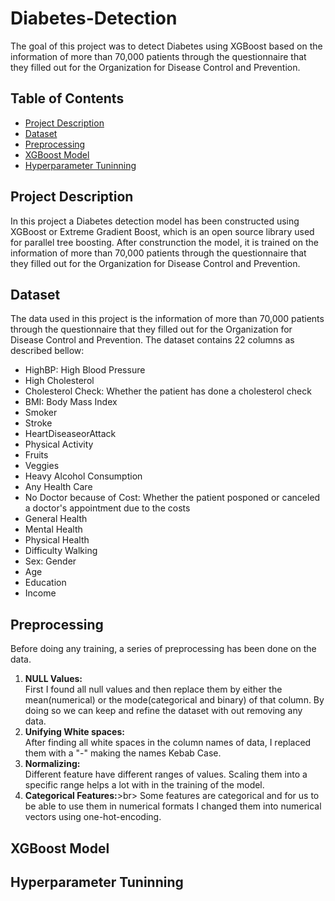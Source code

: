 # Diabetes-Detection
The goal of this project was to detect Diabetes using XGBoost based on the information of more than 70,000 patients through the questionnaire that they filled out for the Organization for Disease Control and Prevention.
## Table of Contents
- [Project Description](https://github.com/mahvash-siavashpour/Diabetes-Detection/blob/main/README.md#project-description)
- [Dataset](https://github.com/mahvash-siavashpour/Diabetes-Detection/blob/main/README.md#Dataset)
- [Preprocessing](https://github.com/mahvash-siavashpour/Diabetes-Detection/blob/main/README.md#Preprocessing)
- [XGBoost Model](https://github.com/mahvash-siavashpour/Diabetes-Detection/blob/main/README.md#XGBoost-Model)
- [Hyperparameter Tuninning](https://github.com/mahvash-siavashpour/Diabetes-Detection/blob/main/README.md#Hyperparameter-Tuninning)
## Project Description
In this project a Diabetes detection model has been constructed using XGBoost or Extreme Gradient Boost, which is an open source library used for parallel tree boosting. After construnction the model, it is trained on the information of more than 70,000 patients through the questionnaire that they filled out for the Organization for Disease Control and Prevention.
## Dataset
The data used in this project is the information of more than 70,000 patients through the questionnaire that they filled out for the Organization for Disease Control and Prevention. The dataset contains 22 columns as described bellow:
- HighBP: High Blood Pressure
- High Cholesterol
- Cholesterol Check: Whether the patient has done a cholesterol check
- BMI: Body Mass Index
- Smoker
- Stroke
- HeartDiseaseorAttack
- Physical Activity
- Fruits
- Veggies
- Heavy Alcohol Consumption
- Any Health Care
- No Doctor because of Cost: Whether the patient posponed or canceled a doctor's appointment due to the costs
- General Health
- Mental Health
- Physical Health
- Difficulty Walking
- Sex: Gender
- Age
- Education
- Income
## Preprocessing
Before doing any training, a series of preprocessing has been done on the data. 
1. **NULL Values:** <br>
  First I found all null values and then replace them by either the mean(numerical) or the mode(categorical and binary) of that column.
  By doing so we can keep and refine the dataset with out removing any data.
2. **Unifying White spaces:** <br>
  After finding all white spaces in the column names of data, I replaced them with a "-" making the names Kebab Case.
3. **Normalizing:**<br>
  Different feature have different ranges of values. Scaling them into a specific range helps a lot with in the training of the model.
5. **Categorical Features:**>br>
  Some features are categorical and for us to be able to use them in numerical formats I changed them into numerical vectors using one-hot-encoding.
## XGBoost Model

## Hyperparameter Tuninning

